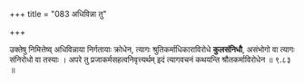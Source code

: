+++
title = "083 अधिविन्ना तु"

+++

उक्तेषु निमित्तेष्व् अधिविन्नाया निर्गतायाः क्रोधेन, त्यागः श्रुतिकर्माधिकाराविरोधे **कुलसंनिधौ**, असंभोगो वा त्यागः संनिरोधो वा तस्याः । अपरे तु प्रजाकर्मसहत्वनिवृत्त्यर्थम् इदं त्यागवचनं कथयन्ति श्रौतकर्माविरोधेन ॥ ९.८३ ॥